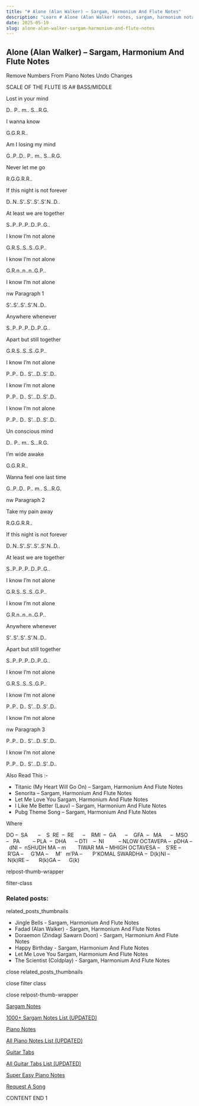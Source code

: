 ```yaml
---
title: "# Alone (Alan Walker) – Sargam, Harmonium And Flute Notes"
description: "Learn # Alone (Alan Walker) notes, sargam, harmonium notations and flute notes. Easy step-by-step tutorial for beginners."
date: 2025-05-19
slug: alone-alan-walker-sargam-harmonium-and-flute-notes
---
```


## Alone (Alan Walker) – Sargam, Harmonium And Flute Notes

Remove Numbers From Piano Notes
Undo Changes

SCALE OF THE FLUTE IS A# BASS/MIDDLE

Lost in your mind

D.. P.. m.. S…R.G.

I wanna know

G.G.R.R..

Am I losing my mind

G..P..D.. P.. m.. S…R.G.

Never let me go

R.G.G.R.R..

If this night is not forever

D..N..S’..S’..S’..S’.N..D..

At least we are together

S..P..P..P..D..P..G..

I know I’m not alone

G.R.S..S..S..G.P..

I know I’m not alone

G.R.n..n..n..G.P..

I know I’m not alone

nw Paragraph 1

S’..S’..S’..S’.N..D..

Anywhere whenever

S..P..P..P..D..P..G..

Apart but still together

G.R.S..S..S..G.P..

I know I’m not alone

P..P.. D.. S’…D..S’..D..

I know I’m not alone

P..P.. D.. S’…D..S’..D..

I know I’m not alone

P..P.. D.. S’…D..S’..D..

Un conscious mind

D.. P.. m.. S…R.G.

I’m wide awake

G.G.R.R..

Wanna feel one last time

G..P..D.. P.. m.. S…R.G.

nw Paragraph 2

Take my pain away

R.G.G.R.R..

If this night is not forever

D..N..S’..S’..S’..S’.N..D..

At least we are together

S..P..P..P..D..P..G..

I know I’m not alone

G.R.S..S..S..G.P..

I know I’m not alone

G.R.n..n..n..G.P..

Anywhere whenever

S’..S’..S’..S’.N..D..

Apart but still together

S..P..P..P..D..P..G..

I know I’m not alone

G.R.S..S..S..G.P..

I know I’m not alone

P..P.. D.. S’…D..S’..D..

I know I’m not alone

nw Paragraph 3

P..P.. D.. S’…D..S’..D..

I know I’m not alone

P..P.. D.. S’…D..S’..D..

Also Read This :-

* Titanic (My Heart Will Go On) – Sargam, Harmonium And Flute Notes
* Senorita – Sargam, Harmonium And Flute Notes
* Let Me Love You Sargam, Harmonium And Flute Notes
* I Like Me Better (Lauv) – Sargam, Harmonium And Flute Notes
* Pubg Theme Song – Sargam, Harmonium And Flute Notes

Where

DO –  SA       –    S  RE  –  RE      –    RMI  –  GA      –    GFA  –   MA      –  MSO  –   PA         – PLA  –  DHA      – DTI    –  NI          – NLOW OCTAVEPA –  pDHA –  dNI –  nSHUDH MA – m        TIWAR MA – MHIGH OCTAVESA –    S’RE –     R’GA –     G’MA –     M’   m’PA –       P’KOMAL SWARDHA –  D(k)NI –       N(k)RE –       R(k)GA –      G(k)

relpost-thumb-wrapper

filter-class

### Related posts:

related_posts_thumbnails

* Jingle Bells - Sargam, Harmonium And Flute Notes
* Fadad (Alan Walker) - Sargam, Harmonium And Flute Notes
* Doraemon  (Zindagi Sawarn Doon) - Sargam, Harmonium And Flute Notes
* Happy Birthday - Sargam, Harmonium And Flute Notes
* Let Me Love You Sargam, Harmonium And Flute Notes
* The Scientist (Coldplay) - Sargam, Harmonium And Flute Notes

close related_posts_thumbnails

close filter class

close relpost-thumb-wrapper

[Sargam Notes](/sargam-notes.html)

[1000+ Sargam Notes List (UPDATED)](/all-songs-list-sargam-notes.html)

[Piano Notes](/piano-notes.html)

[All Piano Notes List (UPDATED)](/all-songs-list-piano-notes.html)

[Guitar Tabs](/guitar-tabs.html)

[All Guitar Tabs List (UPDATED)](/all-songs-list-guitar-tabs.html)

[Super Easy Piano Notes](https://studywall.in/)

[Request A Song](/request-a-song.html)

CONTENT END 1

